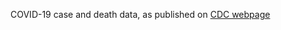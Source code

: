 COVID-19 case and death data, as published on [CDC webpage](https://www.ecdc.europa.eu/en/publications-data/data-national-14-day-notification-rate-covid-19)
